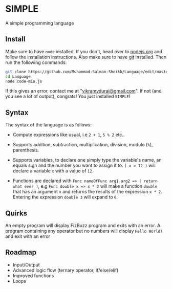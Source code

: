 # SIMPLE
A simple programming language

## Install
Make sure to have `node` installed. If you don't, head over to [nodejs.org](https://nodejs.org/en/)
and follow the installation instructions. Also make sure to have [git](https://git-scm.com) installed.
Then run the following commands:
```bash
git clone https://github.com/Muhammad-Salman-Sheikh/Language/edit/master/README.md
cd Language
node code-min.js
```
If this gives an error, contact me at "vikramvdurai@gmail.com". If not (and you see a lot of output), congrats!
You just installed `SIMPLE`!

## Syntax
The syntax of the language is as follows:
  * Compute expressions like usual, i.e `2 + 1`, `5 % 2` etc..
		
  * Supports addition, subtraction, multiplication, division, modulo (`%`), parenthesis.
		
  * Supports variables, to declare one simply type the variable's name, an equals sign and the number you want to assign it to.
  `( x = 12 )` will declare a variable `x` with a value of `12`.
	
  * Functions are declared with `Func nameOfFunc arg1 arg2 => ( return what ever )`, e.g `Func double x => x * 2` will
  make a function `double` that has an argument `x` and returns the results of the expression `x * 2`. Entering the expression
  `double 3` will expand to `6`.

## Quirks
An empty program will display FizBuzz program and exits with an error.
A program containing any operator but no numbers will display `Hello World!` and exit with an error


## Roadmap
  * Input/Output
  * Advanced logic flow (ternary operator, if/else/elif)
  * Improved functions
  * Loops
